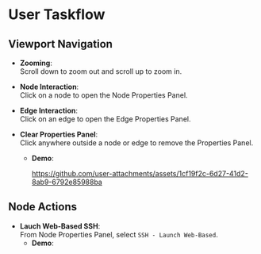 # User Taskflow

## Viewport Navigation

- **Zooming**:  
  Scroll down to zoom out and scroll up to zoom in.

- **Node Interaction**:  
  Click on a node to open the Node Properties Panel.

- **Edge Interaction**:  
  Click on an edge to open the Edge Properties Panel.

- **Clear Properties Panel**:  
  Click anywhere outside a node or edge to remove the Properties Panel.

  - **Demo**:  

    https://github.com/user-attachments/assets/1cf19f2c-6d27-41d2-8ab9-6792e85988ba


## Node Actions

- **Lauch Web-Based SSH**:  
  From Node Properties Panel, select `SSH - Launch Web-Based`.
  - **Demo**:  
